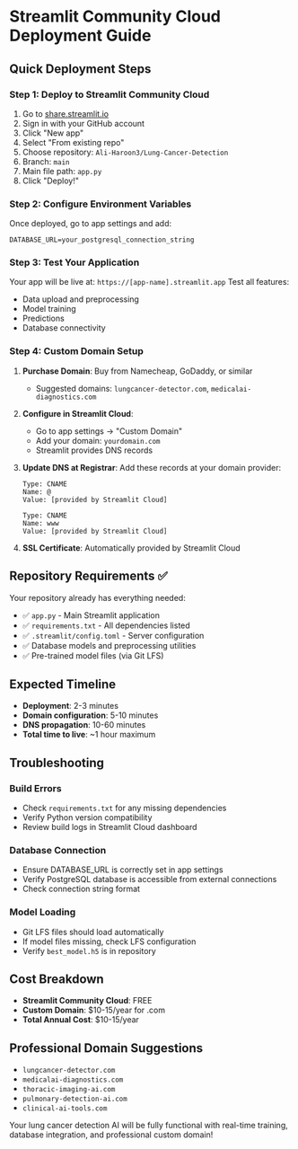 # Streamlit Community Cloud Deployment Guide

## Quick Deployment Steps

### Step 1: Deploy to Streamlit Community Cloud
1. Go to [share.streamlit.io](https://share.streamlit.io)
2. Sign in with your GitHub account
3. Click "New app"
4. Select "From existing repo"
5. Choose repository: `Ali-Haroon3/Lung-Cancer-Detection`
6. Branch: `main`
7. Main file path: `app.py`
8. Click "Deploy!"

### Step 2: Configure Environment Variables
Once deployed, go to app settings and add:
```
DATABASE_URL=your_postgresql_connection_string
```

### Step 3: Test Your Application
Your app will be live at: `https://[app-name].streamlit.app`
Test all features:
- Data upload and preprocessing
- Model training
- Predictions
- Database connectivity

### Step 4: Custom Domain Setup
1. **Purchase Domain**: Buy from Namecheap, GoDaddy, or similar
   - Suggested domains: `lungcancer-detector.com`, `medicalai-diagnostics.com`

2. **Configure in Streamlit Cloud**:
   - Go to app settings → "Custom Domain"
   - Add your domain: `yourdomain.com`
   - Streamlit provides DNS records

3. **Update DNS at Registrar**:
   Add these records at your domain provider:
   ```
   Type: CNAME
   Name: @
   Value: [provided by Streamlit Cloud]
   
   Type: CNAME
   Name: www
   Value: [provided by Streamlit Cloud]
   ```

4. **SSL Certificate**: Automatically provided by Streamlit Cloud

## Repository Requirements ✅

Your repository already has everything needed:
- ✅ `app.py` - Main Streamlit application
- ✅ `requirements.txt` - All dependencies listed
- ✅ `.streamlit/config.toml` - Server configuration
- ✅ Database models and preprocessing utilities
- ✅ Pre-trained model files (via Git LFS)

## Expected Timeline
- **Deployment**: 2-3 minutes
- **Domain configuration**: 5-10 minutes
- **DNS propagation**: 10-60 minutes
- **Total time to live**: ~1 hour maximum

## Troubleshooting

### Build Errors
- Check `requirements.txt` for any missing dependencies
- Verify Python version compatibility
- Review build logs in Streamlit Cloud dashboard

### Database Connection
- Ensure DATABASE_URL is correctly set in app settings
- Verify PostgreSQL database is accessible from external connections
- Check connection string format

### Model Loading
- Git LFS files should load automatically
- If model files missing, check LFS configuration
- Verify `best_model.h5` is in repository

## Cost Breakdown
- **Streamlit Community Cloud**: FREE
- **Custom Domain**: $10-15/year for .com
- **Total Annual Cost**: $10-15/year

## Professional Domain Suggestions
- `lungcancer-detector.com`
- `medicalai-diagnostics.com` 
- `thoracic-imaging-ai.com`
- `pulmonary-detection-ai.com`
- `clinical-ai-tools.com`

Your lung cancer detection AI will be fully functional with real-time training, database integration, and professional custom domain!